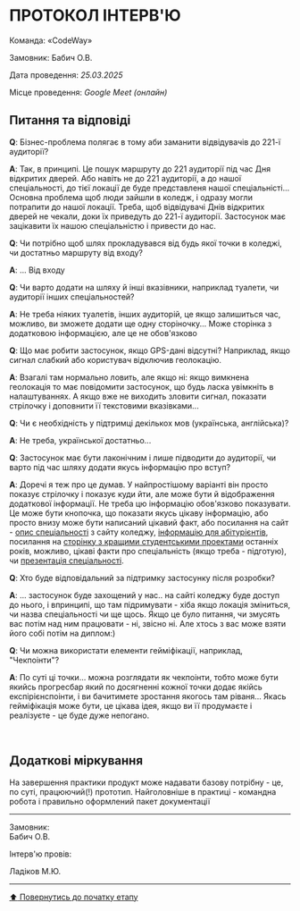 # ПРОТОКОЛ ІНТЕРВ'Ю

Команда: «CodeWay»

Замовник:  Бабич О.В.

Дата проведення: *25.03.2025*

Місце проведення: *Google Meet (онлайн)*

## Питання та відповіді

**Q**: Бізнес-проблема полягає в тому аби заманити відвідувачів до 221-ї аудиторії?

**A**: Так, в принципі. Це пошук маршруту до 221 аудиторії під час Дня відкритих дверей. Або навіть не до 221 аудиторії, а до нашої спеціальності, до тієї локації де буде представленя нашої спеціальністі... Основна проблема щоб люди зайшли в коледж, і одразу могли потрапити до нашої локації. Треба, щоб відвідувачі Днів відкритих дверей не чекали, доки їх приведуть до 221-ї аудиторії. Застосунок має зацікавити їх нашою спеціальністю і привести до нас.

**Q**: Чи потрібно щоб шлях прокладувався від будь якої точки в коледжі, чи достатньо маршруту від входу?

**A**: ... Від входу

**Q**: Чи варто додати на шляху й інші вказівники, наприклад туалети, чи аудиторії інших спеціальностей?

**A**: Не треба ніяких туалетів, інших аудиторій, це якщо залишиться час, можливо, ви зможете додати ще одну сторіночку... Може сторінка з додатковою інформацією, але це не обов'язково

**Q**: Що має робити застосунок, якщо GPS-дані відсутні? Наприклад, якщо сигнал слабкий або користувач відключив геолокацію.

**A**: Взагалі там нормально ловить, але якщо ні: якщо вимкнена геолокація то має повідомити застосунок, що будь ласка увімкніть в налаштуваннях. А якщо вже не виходить зловити сигнал, показати стрілочку і доповнити її текстовими вказівками...

**Q**: Чи є необхідність у підтримці декількох мов (українська, англійська)?

**A**: Не треба, української достатньо... 

**Q**: Застосунок має бути лаконічним і лише підводити до аудиторії, чи варто під час шляху додати якусь інформацію про вступ?

**A**: Доречі я теж про це думав. У найпростішому варіанті він просто показує стрілочку і показує куди йти, але може бути й відображення додаткової інформації. Не треба цю інформацію обов'язково показувати. Це може бути кнопочка, що показати якусь цікаву інформацію, або просто внизу може бути написаний цікавий факт, або посилання на сайт - [опис спеціальності](https://sites.google.com/polytechnic.co.cc/main/%D0%B0%D0%B1%D1%96%D1%82%D1%83%D1%80%D1%96%D1%94%D0%BD%D1%82%D0%B0%D0%BC/%D0%BE%D0%B3%D0%BB%D1%8F%D0%B4-%D1%81%D0%BF%D0%B5%D1%86%D1%96%D0%B0%D0%BB%D1%8C%D0%BD%D0%BE%D1%81%D1%82%D0%B5%D0%B9?authuser=0#h.ho48gail8chq) з сайту коледжу, [інформацію для абітурієнтів](https://sites.google.com/polytechnic.co.cc/main/%D0%B0%D0%B1%D1%96%D1%82%D1%83%D1%80%D1%96%D1%94%D0%BD%D1%82%D0%B0%D0%BC?authuser=0), посилання на [сторінку з кращими студентськими проектами](https://sites.google.com/polytechnic.co.cc/science) останніх років, можливо, цікаві факти про спеціальність (якщо треба - підготую), чи [презентація спеціальності](https://docs.google.com/presentation/d/e/2PACX-1vTQ0e0g5Fh1bJ4dlvs-V6fQ8gh16CSWqx-MTOBG7C9q4qpKl1FNjgAaossoJbnYWpfg3CA1bulwLJX3/pub?start=true&loop=true&delayms=3000).

**Q**: Хто буде відповідальний за підтримку застосунку після розробки?

**A**: ... застосунок буде захощений у нас.. на сайті коледжу буде доступ до нього, і впринципі, що там підримувати - хіба якщо локація зміниться, чи назва спеціальності чи ще щось. Якщо це було питання, чи змусять вас потім над ним працювати - ні, звісно ні. Але хтось з вас може взяти його собі потім на диплом:)

**Q**: Чи можна використати елементи гейміфікації, наприклад, "Чекпоінти"?

**A**: По суті ці точки... можна розглядати як чекпоінти, тобто може бути якийсь прогресбар який по досягненні кожної точки додає якійсь експірієнспоінти, і ви бачитимете зростання якогось там ріваня... Якась гейміфікація може бути, це цікава ідея, якщо ви її продумаєте і реалізуєте - це буде дуже непогано.

<br>

## Додаткові міркування
На завершення практики продукт може надавати базову потрібну - це, по суті, працюючий(!) прототип. Найголовніше в практиці - командна робота і правильно оформлений пакет документації

---
Замовник: 		
Бабич О.В.

Інтерв'ю провів:			

Ладіков М.Ю.

---
[:arrow_up: Повернутись до початку етапу](/docs/1.Envisioning/README.md)
